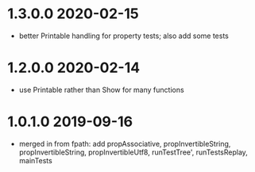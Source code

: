 1.3.0.0 2020-02-15
==================
- better Printable handling for property tests; also add some tests

1.2.0.0 2020-02-14
==================
- use Printable rather than Show for many functions

1.0.1.0 2019-09-16
==================
- merged in from fpath: add propAssociative, propInvertibleString,
  propInvertibleString, propInvertibleUtf8, runTestTree', runTestsReplay,
  mainTests
